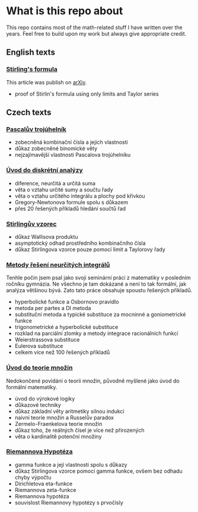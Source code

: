 # What is this repo about
This repo contains most of the math-related stuff I have written over the years. Feel free to build upon my work but always give appropriate credit. 

## English texts
### [Stirling's formula](An-Elementary-Proof-of-Stirling's-Formula.pdf)
This article was publish on [arXiv](https://arxiv.org/abs/2310.04872).
- proof of Stirlin's formula using only limits and Taylor series

## Czech texts

### [Pascalův trojúhelník](Pascals-Triangle.pdf)
- zobecněná kombinační čísla a jejich vlastnosti
- důkaz zobecněné binomické věty
- nejzajímavější vlastnosti Pascalova trojúhelníku

### [Úvod do diskrétní analýzy](Introduction-to-Finite-Calculus.pdf)
- diference, neurčitá a určitá suma
- věta o vztahu určité sumy a součtu řady
- věta o vztahu určitého integrálu a plochy pod křivkou
- Gregory-Newtonova formule spolu s důkazem
- přes 20 řešených příkladů hledání součtů řad

### [Stirlingův vzorec](An-Elementary-Proof-of-Stirling's-Formula.pdf)
- důkaz Wallisova produktu
- asymptotický odhad prostředního kombinačního čísla
- důkaz Stirlingova vzorce pouze pomocí limit a Taylorovy řady

### [Metody řešení neurčitých integrálů](Methods-for-Finding-Antiderivatives.pdf)
Tenhle počin jsem psal jako svoji seminární práci z matematiky v posledním ročníku gymnázia. Ne všechno je tam dokázané a není to tak formální, jak analýza většinou bývá. Zato tato práce obsahuje spoustu řešených příkladů. 
- hyperbolické funkce a Osbornovo pravidlo
- metoda per partes a DI metoda
- substituční metoda a typické substituce za mocninné a goniometrické funkce
- trigonometrické a hyperbolické substituce
- rozklad na parciální zlomky a metody integrace racionálních funkcí
- Weierstrassova substituce
- Eulerova substituce
- celkem více než 100 řešených příkladů 

### [Úvod do teorie množin](Introduction-To-Set-Theory.pdf)
Nedokončené povídání o teorii množin, původně myšlené jako úvod do formální matematiky.
- úvod do výrokové logiky
- důkazové techniky
- důkaz základní věty aritmetiky silnou indukcí
- naivní teorie množin a Russelův paradox
- Zermelo-Fraenkelova teorie množin
- důkaz toho, že reálných čísel je více než přirozených
- věta o kardinalitě potenční množiny

### [Riemannova Hypotéza](Riemann-Hypothesis-and-the-Gamma-Function.pdf)
- gamma funkce a její vlastnosti spolu s důkazy
- důkaz Stirlingova vzorce pomocí gamma funkce, ovšem bez odhadu chyby výpočtu
- Dirichletova eta-funkce
- Riemannova zeta-funkce
- Riemannova hypotéza
- souvislost Riemannovy hypotézy s prvočísly
